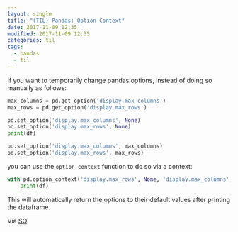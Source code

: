 ```yaml
---
layout: single
title: "(TIL) Pandas: Option Context"
date: 2017-11-09 12:35
modified: 2017-11-09 12:35
categories: til
tags:
  - pandas
  - til
---
```


If you want to temporarily change pandas options,
instead of doing so manually as follows:

```python
max_columns = pd.get_option('display.max_columns')
max_rows = pd.get_option('display.max_rows')

pd.set_option('display.max_columns', None)
pd.set_option('display.max_rows', None)
print(df)

pd.set_option('display.max_columns', max_columns)
pd.set_option('display.max_rows', max_rows)
```

you can use the `option_context` function to do so via a context:

```python
with pd.option_context('display.max_rows', None, 'display.max_columns', None, ):
    print(df)
```

This will automatically return the options to their default values after printing the dataframe.

Via [SO](https://stackoverflow.com/a/30691921/1257318).
